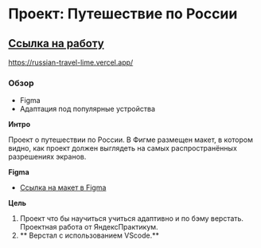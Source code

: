 # Проект: Путешествие по России
## [Ссылка на работу](https://russian-travel-lime.vercel.app/)
   https://russian-travel-lime.vercel.app/
### Обзор
* Figma
* Адаптация под популярные устройства

**Интро**

Проект о путешествии по России.
В Фигме размещен макет, в котором видно, как проект должен выглядеть на самых распространённых разрешениях экранов.

**Figma**

* [Ссылка на макет в Figma](https://www.figma.com/file/5S2WSbEFL6awjVWJ0NWL8Q/Sprint-3_-Russia-_-desktop-mobile?node-id=28503%3A0)

**Цель**

1. Проект что бы научиться учиться адаптивно и по бэму верстать. Проектная работа от ЯндексПрактикум.
2. ** Верстал c использованием VScode.**
